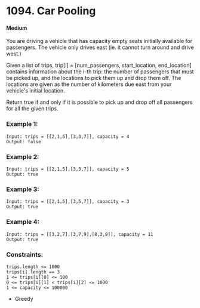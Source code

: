 # 1094. Car Pooling
#### Medium

You are driving a vehicle that has capacity empty seats initially available for passengers.  The vehicle only drives east (ie. it cannot turn around and drive west.)

Given a list of trips, trip[i] = [num_passengers, start_location, end_location] contains information about the i-th trip: the number of passengers that must be picked up, and the locations to pick them up and drop them off.  The locations are given as the number of kilometers due east from your vehicle's initial location.

Return true if and only if it is possible to pick up and drop off all passengers for all the given trips. 

 

### Example 1:

```
Input: trips = [[2,1,5],[3,3,7]], capacity = 4
Output: false
```

### Example 2:

```
Input: trips = [[2,1,5],[3,3,7]], capacity = 5
Output: true
```

### Example 3:

```
Input: trips = [[2,1,5],[3,5,7]], capacity = 3
Output: true
```

### Example 4:

```
Input: trips = [[3,2,7],[3,7,9],[8,3,9]], capacity = 11
Output: true
```
 
 

### Constraints:

```
trips.length <= 1000
trips[i].length == 3
1 <= trips[i][0] <= 100
0 <= trips[i][1] < trips[i][2] <= 1000
1 <= capacity <= 100000
```

* Greedy